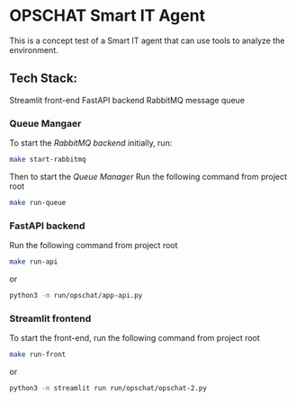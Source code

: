 # OPSCHAT Smart IT Agent 
This is a concept test of a Smart IT agent that can use tools to analyze the environment.

## Tech Stack:
Streamlit front-end
FastAPI backend
RabbitMQ message queue

### Queue Mangaer
To start the *RabbitMQ backend* initially, run:
```bash
make start-rabbitmq
```
Then to start the *Queue Manager*
Run the following command from project root
```bash
make run-queue
```

### FastAPI backend
Run the following command from project root
```bash
make run-api
```
or
```bash
python3 -m run/opschat/app-api.py
```

### Streamlit frontend
To start the front-end, run the following command from project root
```bash
make run-front
```
or
```bash
python3 -m streamlit run run/opschat/opschat-2.py
```

